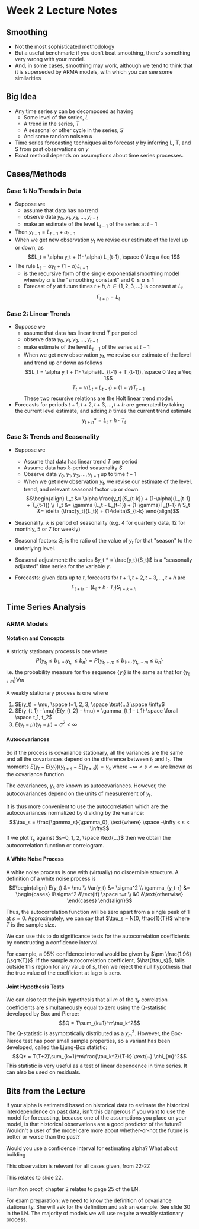 # Week 2 Lecture Notes

## Smoothing

- Not the most sophisticated methodology
- But a useful benchmark: if you don't beat smoothing, there's something very wrong with your model.
- And, in some cases, smoothing may work, although we tend to think that it is superseded by ARMA models, with which you
  can see some similarities

## Big Idea

- Any time series $y$ can be decomposed as having
    - Some level of the series, $L$
    - A trend in the series, $T$
    - A seasonal or other cycle in the series, $S$
    - And some random noisem $u$
- Time series forecasting techniques ai to forecast y by inferring L, T, and S from past observations on $y$
- Exact method depends on assumptions about time series processes.

## Cases/Methods

### Case 1: No Trends in Data

- Suppose we
    - assume that data has no trend
    - observe data $y_0, y_1, y_3, \text{...}, y_{t-1}$
    - make an estimate of the level $L_{t-1}$ of the series at $t-1$
- Then $y_{t-1} = L_{t-1} + u_{t-1}$
- When we get new observation $y_t$ we revise our estimate of the level up or down, as
  $$L_t = \alpha y_t + (1- \alpha) L_{t-1}, \space 0 \leq a \leq 1$$
- The rule $L_t = \alpha y_t + (1- \alpha) L_{t-1}$
    - is the recursive form of the single exponential smoothing model whereby $\alpha$ is the "smoothing constant"
      and $0 \leq a \leq 1$
    - Forecast of $y$ at future times $t+h, h \in \{1, 2, 3, \text{...}\}$ is constant at $L_t$
      $$F_{t+h} = L_t$$

### Case 2: Linear Trends

- Suppose we
    - assume that data has linear trend $T$ per period
    - observe data $y_0, y_1, y_3, \text{...}, y_{t-1}$
    - make estimate of the level $L_{t-1}$ of the series at $t-1$
    - When we get new observation $y_t$, we revise our estimate of the level and trend up or down as follows
      $$L_t = \alpha y_t + (1- \alpha)(L_{t-1} + T_{t-1}), \space 0 \leq a \leq 1$$
      $$T_t = \gamma (L_t - L_{t-1}) + (1-\gamma)T_{t-1}$$
      These two recursive relations are the Holt linear trend model.
- Forecasts for periods $t+1, t+2, t+3, \text{...}, t+h$ are generated by taking the current level estimate, and
  adding $h$ times the current trend estimate
  $$y_{t+h}* = L_t + h \cdot T_t$$

### Case 3: Trends and Seasonality

- Suppose we
    - Assume that data has linear trend $T$ per period
    - Assume data has $k$-period seasonality $S$
    - Observe data $y_0, y_1, y_3, \text{...}, y_{t-1}$ up to time $t-1$
    - When we get new observation $y_t$, we revise our estimate of the level, trend, and relevant seasonal factor up or
      down:
      $$\begin{align}
      L_t &= \alpha \frac{y_t}{S_{t-k}} + (1-\alpha)(L_{t-1} + T_{t-1}) \\
      T_t &= \gamma (L_t - L_{t-1}) + (1-\gamma)T_{t-1} \\
      S_t &= \delta (\frac{y_t}{L_t}) + (1-\delta)S_{t-k}
      \end{align}$$

- Seasonality: $k$ is period of seasonality (e.g. 4 for quarterly data, 12 for monthly, 5 or 7 for weekly)
- Seasonal factors: $S_t$ is the ratio of the value of $y_t$ for that "season" to the underlying level.
- Seasonal adjustment: the series $y_t * = \frac{y_t}{S_t}$ is a "seasonally adjusted" time series for the variable $y$.
- Forecasts: given data up to $t$, forecasts for $t+1, t+2, t+3, \text{...}, t+h$ are
  $$F_{t+h} = (L_t + h \cdot T_t)S_{t-k+h}$$

## Time Series Analysis

### ARMA Models

#### Notation and Concepts

A strictly stationary process is one where
$$P\{y_{t_1} \leq b_1, \text{...} y_{t_n} \leq b_n\} = P\{y_{t_1 + m} \leq b_1 \text{...}, y_{t_n +m} \leq b_n\}$$
i.e. the probability measure for the sequence $\{y_t\}$ is the same as that for $\{y_{t+m}\} \forall m$

A weakly stationary process is one where

1. $E(y_t) = \mu, \space t=1, 2, 3, \space \text{...} \space \infty$
2. $E(y_{t_1} - \mu)(E(y_{t_2} - \mu) = \gamma_{t_1 - t_1} \space \forall \space  t_1, t_2$
3. $E(y_t - \mu)(y_t - \mu) = \sigma^2 < \infty$

#### Autocovariances

So if the process is covariance stationary, all the variances are the same and all the covariances depend on the
difference between $t_1$ and $t_2$. The moments $E(y_t - E(y_t))(y_{t+s} - E(y_{t+s})) = \gamma_s$
where $-\infty < s < \infty$ are known as the covariance function.

The covariances, $\gamma_s$ are known as autocovariances. However, the autocovariances depend on the units of
measurement of $y_t$.

It is thus more convenient to use the autocorrelation which are the autocovariances normalized by dividing by the
variance:
$$\tau_s = \frac{\gamma_s}{\gamma_0}, \text{where} \space -\infty < s < \infty$$
If we plot $\tau_s$ against $s=0, 1, 2, \space \text{...}$ then we obtain the autocorrelation function or correlogram.

#### A White Noise Process

A white noise process is one with (virtually) no discernible structure. A definition of a white noise process is
$$\begin{align}
E(y_t) &= \mu \\
Var(y_t) &= \sigma^2 \\
\gamma_{y_t-r} &= \begin{cases}
&\sigma^2 &\text{if} \space t=r \\
&0 &\text{otherwise}
\end{cases}
\end{align}$$

Thus, the autocorrelation function will be zero apart from a single peak of $1$ at $s=0$. Approximately, we can say
that $\tau_s ~ N(0, \frac{1}{T})$ where $T$ is the sample size.

We can use this to do significance tests for the autocorrelation coefficients by constructing a confidence interval.

For example, a 95% confidence interval would be given by $\pm \frac{1.96}{\sqrt{T}}$.
If the sample autocorrelation coefficient, $\hat{\tau_s}$, falls outside this region for any value of $s$, then we
reject the null hypothesis that the true value of the coefficient at lag $s$ is zero.

#### Joint Hypothesis Tests

We can also test the join hypothesis that all $m$ of the $\tau_k$ correlation coefficients are simultaneously equal to
zero using the Q-statistic developed by Box and Pierce:
$$Q = T\sum_{k=1}^m\tau_k^2$$
The Q-statistic is asymptotically distributed as a $\chi_{m}^2$.
However, the Box-Pierce test has poor small sample properties, so a variant has been developed, called the Ljung-Box statistic:
$$Q* = T(T+2)\sum_{k=1}^m\frac{\tau_k^2}{T-k} \text{~} \chi_{m}^2$$
This statistic is very useful as a test of linear dependence in time series. It can also be used on residuals.

## Bits from the Lecture
If your alpha is estimated based on historical data to estimate the historical interdependence on past data, isn't this
dangerous if you want to use the model for forecasting, because one of the assumptions you place on your model, is that
historical observations are a good predictor of the future? Wouldn't a user of the model care more about whether-or-not
the future is better or worse than the past?

Would you use a confidence interval for estimating alpha? What about building

This observation is relevant for all cases given, from 22-27.

This relates to slide 22.

Hamilton proof, chapter 2 relates to page 25 of the LN.

For exam preparation: we need to know the definition of covariance stationarity. She will ask for the definition and ask
an example. See slide 30 in the LN. The majority of models we will use require a weakly stationary process.